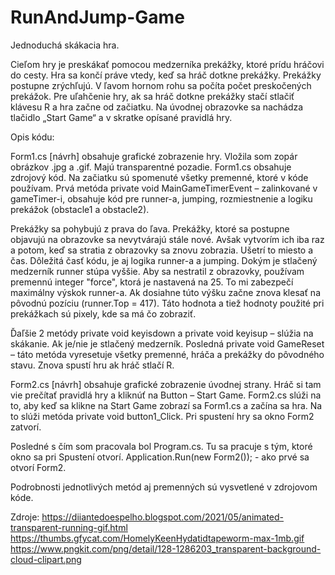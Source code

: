 # RunAndJump-Game
Jednoduchá skákacia hra. 

Cieľom hry je preskákať pomocou medzerníka prekážky, ktoré prídu hráčovi do cesty. Hra sa končí práve vtedy, keď sa hráč dotkne prekážky. 
Prekážky postupne zrýchľujú. V ľavom hornom rohu sa počíta počet preskočených prekážok. Pre uľahčenie hry, ak sa hráč dotkne prekážky stačí 
stlačiť klávesu R a hra začne od začiatku. Na úvodnej obrazovke sa nachádza tlačidlo „Start Game“ a v skratke opísané pravidlá hry.

Opis kódu:

Form1.cs [návrh] obsahuje grafické zobrazenie hry. Vložila som zopár obrázkov .jpg a .gif. Majú transparentné pozadie.
Form1.cs obsahuje zdrojový kód. Na začiatku sú spomenuté všetky premenné, ktoré v kóde používam. 
Prvá metóda private void MainGameTimerEvent – zalinkované v gameTimer-i, obsahuje kód pre runner-a, jumping, rozmiestnenie a logiku prekážok (obstacle1 a obstacle2).

Prekážky sa pohybujú z prava do ľava. Prekážky, ktoré sa postupne objavujú na obrazovke sa nevytvárajú stále nové. 
Avšak vytvorím ich iba raz a potom, keď sa stratia z obrazovky sa znovu zobrazia. Ušetrí to miesto a čas.
Dôležitá časť kódu, je aj logika runner-a a jumping. Dokým je stlačený medzerník runner stúpa vyššie. Aby sa nestratil z obrazovky, používam premennú integer "force",
ktorá je nastavená na 25. To mi zabezpečí maximálny výskok runner-a. Ak dosiahne túto výšku začne znova klesať na pôvodnú pozíciu (runner.Top = 417). Táto hodnota a tiež 
hodnoty použité pri prekážkach sú pixely, kde sa má čo zobraziť. 

Ďaľšie 2 metódy private void keyisdown a private void keyisup – slúžia na skákanie. Ak je/nie je stlačený medzerník.
Posledná private void GameReset – táto metóda vyresetuje všetky premenné, hráča a prekážky do pôvodného stavu. Znova spustí hru ak hráč stlačí R. 

Form2.cs [návrh] obsahuje grafické zobrazenie úvodnej strany. Hráč si tam vie prečítať pravidlá hry a kliknúť na Button – Start Game. 
Form2.cs slúži na to, aby keď sa klikne na Start Game zobrazí sa Form1.cs a začína sa hra. Na to slúži metóda private void button1_Click. Pri spustení hry sa 
okno Form2 zatvorí.

Posledné s čím som pracovala bol Program.cs. Tu sa pracuje s tým, ktoré okno sa pri Spustení otvorí. Application.Run(new Form2()); - ako prvé sa otvorí Form2. 

Podrobnosti jednotlivých metód aj premenných sú vysvetlené v zdrojovom kóde. 

Zdroje:
https://diiantedoespelho.blogspot.com/2021/05/animated-transparent-running-gif.html
https://thumbs.gfycat.com/HomelyKeenHydatidtapeworm-max-1mb.gif 
https://www.pngkit.com/png/detail/128-1286203_transparent-background-cloud-clipart.png
